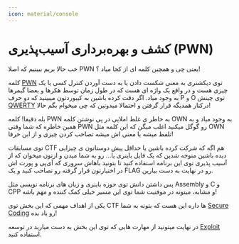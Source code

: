 ```yaml
---
icon: material/console
---
```

# کشف و بهره‌برداری آسیب‌پذیری (PWN)

خب حالا بریم ببینیم که اصلا PWN یعنی چی و همچین کلمه ای از کجا میاد ؟!

کلمه [PWN](https://dictionary.cambridge.org/dictionary/english/pwn) توی دیکشنری به معنی شکست دادن یا به دست آوردن کنترل کسی یا یک چیزی هست و در واقع یک واژه ای هست که در طول زمان توسط هکرها و بعضا گیمرها به وجود میاد. اگر دقت کرده باشین به کیبوردتون میبینید که دو حرف P و O توی چینش [QWERTY](https://en.wikipedia.org/wiki/QWERTY) درکنار همدیگه قرار گرفتن و احتمالا میدونین که چی میخوام بگم حالا! 

بله دقیقا! کلمه PWN به خاطر ی غلط املایی در پی نوشتن کلمه OWN به وجود میاد و به همین خاطره که شما وقتی PWN رو گوگل میکنید اغلب میگن که این کلمه مثل OWN تلفظ میشه یا معنی اش میشه تصاحب کردن چیزی و از این حرفا!

<!-- 
<center> 
![pwn image](pwn.jpg){ width=650px height=400px }
</center>
-->

توی مسابقات CTF هم اگه که شرکت کرده باشین یا حداقل پیش دوستاتون ی چیزایی دیده باشین متوجه شدین که یک فایل باینری یا... رو به شما میدن و ازتون میخوان که از آسیب پذیری توی این برنامه استفاده کنید تا بتونید باهاش سروری که آی‌پی و پورت اش در اختیارتون قرار گرفته رو تصاحب کنید و یک FLAG رو در نهایت به دست بیارین.

پس داشتن دانش توی حوزه باینری و زبان های برنامه نویسی مثل Assembly و C و CPP و مشابه، میتونه در موفتیت شما توی این مسیر خیلی کمک کننده و مهم باشه!

یکی از اهداف مهمی که این بخش توی CTF ها داره این هست که بتونه به شما [Secure Coding](https://en.wikipedia.org/wiki/Secure_coding) رو یاد بده! 

در نهایت میتونید از مهارت هایی که توی این بخش به دست میارید در توسعه [Exploit](https://www.offsec.com/cyberversity/exploit-development/) استفاده کنید. 